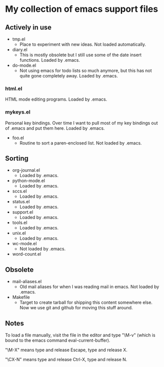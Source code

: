 # My collection of emacs support files

## Actively in use
  * tmp.el
    * Place to experiment with new ideas. Not loaded automatically.
  * diary.el
    * This is mostly obsolete but I still use some of the date insert
      functions. Loaded by .emacs.
  * do-mode.el
    * Not using emacs for todo lists so much anymore, but this has not quite gone 
      completely away. Loaded by .emacs.

### html.el
HTML mode editing programs. Loaded by .emacs.

### mykeys.el
Personal key bindings. Over time I want to pull most of
my key bindings out of .emacs and put them here. Loaded by .emacs.

  * foo.el
    * Routine to sort a paren-enclosed list. Not loaded by .emacs.


## Sorting
  * org-journal.el
    * Loaded by .emacs.
  * python-mode.el
    * Loaded by .emacs.
  * sccs.el
    * Loaded by .emacs.
  * status.el
    * Loaded by .emacs.
  * support.el
    * Loaded by .emacs.
  * tools.el
    * Loaded by .emacs.
  * unix.el
    * Loaded by .emacs.
  * wc-mode.el
    * Not loaded by .emacs.
  * word-count.el

## Obsolete
  * mail-aliases.el
    * Old mail aliases for when I was reading mail in emacs. Not
      loaded by .emacs.
  * Makefile
    * Target to create tarball for shipping this content somewhere
      else. Now we use git and github for moving this stuff around.

## Notes

To load a file manually, visit the file in the editor and type "\M-v"
(which is bound to the emacs command eval-current-buffer).

"\M-X" means type and release Escape, type and release X.

"\CX-N" means type and release Ctrl-X, type and release N.